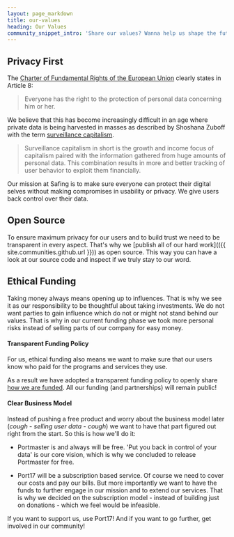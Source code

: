 ```yaml
---
layout: page_markdown
title: our-values
heading: Our Values
community_snippet_intro: 'Share our values? Wanna help us shape the future?'
---
```


## Privacy First

The [Charter of Fundamental Rights of the European Union](https://eur-lex.europa.eu/legal-content/EN/TXT/PDF/?uri=CELEX:12012P/TXT&from=EN) clearly states in Article 8:

<blockquote>
  Everyone has the right to the protection of personal data concerning him or her.
</blockquote>

We believe that this has become increasingly difficult in an age where private data is being harvested in masses as described by Shoshana Zuboff with the term [surveillance capitalism](https://en.wikipedia.org/wiki/Surveillance_capitalism).

<blockquote>
  <p class="text-light">Surveillance capitalism in short is the growth and income focus of capitalism paired with the information gathered from huge amounts of personal data. This combination results in more and better tracking of user behavior to exploit them financially.</p>
</blockquote>

Our mission at Safing is to make sure everyone can protect their digital selves without making compromises in usability or privacy. We give users back control over their data.

## Open Source

To ensure maximum privacy for our users and to build trust we need to be transparent in every aspect. That's why we [publish all of our hard work](({{ site.communities.github.url }})) as open source. This way you can have a look at our source code and inspect if we truly stay to our word.

## Ethical Funding

Taking money always means opening up to influences. That is why we see it as our responsibility to be thoughtful about taking investments. We do not want parties to gain influence which do not or might not stand behind our values. That is why in our current funding phase we took more personal risks instead of selling parts of our company for easy money.

#### Transparent Funding Policy

For us, ethical funding also means we want to make sure that our users know who paid for the programs and services they use.

As a result we have adopted a transparent funding policy to openly share [how we are funded](/funding). All our funding (and partnerships) will remain public!

#### Clear Business Model

Instead of pushing a free product and worry about the business model later (*cough* - *selling user data* - *cough*) we want to have that part figured out right from the start. So this is how we'll do it:

- Portmaster is and always will be free. 'Put you back in control of your data' is our core vision, which is why we concluded to release Portmaster for free.

- Port17 will be a subscription based service. Of course we need to cover our costs and pay our bills. But more importantly we want to have the funds to further engage in our mission and to extend our services. That is why we decided on the subscription model - instead of building just on donations - which we feel would be infeasible.

If you want to support us, use Port17! And if you want to go further, get involved in our community!
